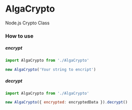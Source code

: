 # AlgaCrypto
Node.js Crypto Class 

### How to use
##### encrypt
````javascript
import AlgaCrypto from './AlgaCrypto'

new AlgaCrypto('Your string to encript')
````

##### decrypt
````javascript
import AlgaCrypto from './AlgaCrypto'

new AlgaCrypto({ encrypted: encryptedData }).decrypt()
````
